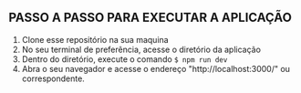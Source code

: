 PASSO A PASSO PARA EXECUTAR A APLICAÇÃO
--------------------------------------
1. Clone esse repositório na sua maquina
2. No seu terminal de preferência, acesse o diretório da aplicação
3. Dentro do diretório, execute o comando `$ npm run dev`
4. Abra o seu navegador e acesse o endereço "http://localhost:3000/" ou correspondente.
